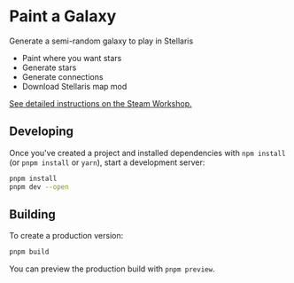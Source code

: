 # Paint a Galaxy

Generate a semi-random galaxy to play in Stellaris
- Paint where you want stars
- Generate stars
- Generate connections
- Download Stellaris map mod

[See detailed instructions on the Steam Workshop.](https://steamcommunity.com/sharedfiles/filedetails/?id=3532904115)

## Developing

Once you've created a project and installed dependencies with `npm install` (or `pnpm install` or `yarn`), start a development server:

```bash
pnpm install
pnpm dev --open
```

## Building

To create a production version:

```bash
pnpm build
```

You can preview the production build with `pnpm preview`.
